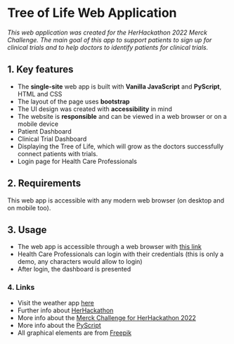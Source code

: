# Tree of Life Web Application

*This web application was created for the HerHackathon 2022 Merck Challenge. The main goal of this app to support patients to sign up for clinical trials and to help doctors to identify patients for clinical trials.*

## 1. Key features

- The **single-site** web app is built with **Vanilla JavaScript** and **PyScript**, HTML and CSS
- The layout of the page uses **bootstrap**
- The UI design was created with **accessibility** in mind
- The website is **responsible** and can be viewed in a web browser or on a mobile device
- Patient Dashboard
- Clinical Trial Dashboard
- Displaying the Tree of Life, which will grow as the doctors successfully connect patients with trials.
- Login page for Health Care Professionals

## 2. Requirements

This web app is accessible with any modern web browser (on desktop and on mobile too).

## 3. Usage

- The web app is accessible through a web browser with [this link](https://clever-croquembouche-61c5a6.netlify.app/)
- Health Care Professionals can login with their credentials (this is only a demo, any characters would allow to login)
- After login, the dashboard is presented

### 4. Links

- Visit the weather app [here](https://clever-croquembouche-61c5a6.netlify.app/)
- Further info about [HerHackathon](https://thehackathoncompany.com/herhackathon/)
- More info about the [Merck Challenge for HerHackathon 2022](https://thehackathoncompany.com/wp-content/uploads/2022/04/HE23E51.pdf)
- More info about the [PyScript](https://pyscript.net/)
- All graphical elements are from [Freepik](https://www.freepik.com/vectors/physical-examination)

